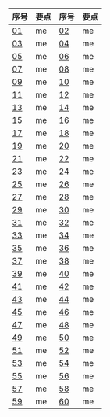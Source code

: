 <div style="text-align: center;">

|  序号  |  要点  |  序号  |  要点  |
|----|----|----|----|
| [01](https://moodhappy.github.io/moodHappy.gitHub.io-nce/01.html)| me | [02](https://moodhappy.github.io/moodHappy.gitHub.io-nce/02.html)| me |
| [03](https://moodhappy.github.io/moodHappy.gitHub.io-nce/03.html)| me | [04](https://moodhappy.github.io/moodHappy.gitHub.io-nce/04.html)| me |
| [05](https://moodhappy.github.io/moodHappy.gitHub.io-nce/05.html)| me | [06](https://moodhappy.github.io/moodHappy.gitHub.io-nce/06.html)| me |
| [07](https://moodhappy.github.io/moodHappy.gitHub.io-nce/07.html)| me | [08](https://moodhappy.github.io/moodHappy.gitHub.io-nce/08.html)| me |
| [09](https://moodhappy.github.io/moodHappy.gitHub.io-nce/09.html)| me | [10](https://moodhappy.github.io/moodHappy.gitHub.io-nce/10.html)| me |
| [11](https://moodhappy.github.io/moodHappy.gitHub.io-nce/11.html)| me | [12](https://moodhappy.github.io/moodHappy.gitHub.io-nce/12.html)| me |
| [13](https://moodhappy.github.io/moodHappy.gitHub.io-nce/13.html)| me | [14](https://moodhappy.github.io/moodHappy.gitHub.io-nce/14.html)| me |
| [15](https://moodhappy.github.io/moodHappy.gitHub.io-nce/15.html)| me | [16](https://moodhappy.github.io/moodHappy.gitHub.io-nce/16.html)| me |
| [17](https://moodhappy.github.io/moodHappy.gitHub.io-nce/17.html)| me | [18](https://moodhappy.github.io/moodHappy.gitHub.io-nce/18.html)| me |
| [19](https://moodhappy.github.io/moodHappy.gitHub.io-nce/19.html)| me | [20](https://moodhappy.github.io/moodHappy.gitHub.io-nce/20.html)| me |
| [21](https://moodhappy.github.io/moodHappy.gitHub.io-nce/21.html)| me | [22](https://moodhappy.github.io/moodHappy.gitHub.io-nce/22.html)| me |
| [23](https://moodhappy.github.io/moodHappy.gitHub.io-nce/23.html)| me | [24](https://moodhappy.github.io/moodHappy.gitHub.io-nce/24.html)| me |
| [25](https://moodhappy.github.io/moodHappy.gitHub.io-nce/25.html)| me | [26](https://moodhappy.github.io/moodHappy.gitHub.io-nce/26.html)| me |
| [27](https://moodhappy.github.io/moodHappy.gitHub.io-nce/27.html)| me | [28](https://moodhappy.github.io/moodHappy.gitHub.io-nce/28.html)| me |
| [29](https://moodhappy.github.io/moodHappy.gitHub.io-nce/29.html)| me | [30](https://moodhappy.github.io/moodHappy.gitHub.io-nce/30.html)| me |
|[31](https://moodhappy.github.io/moodHappy.gitHub.io-nce/31.html)| me | [32](https://moodhappy.github.io/moodHappy.gitHub.io-nce/32.html)| me |
| [33](https://moodhappy.github.io/moodHappy.gitHub.io-nce/33.html)| me | [34](https://moodhappy.github.io/moodHappy.gitHub.io-nce/34.html)| me |
| [35](https://moodhappy.github.io/moodHappy.gitHub.io-nce/35.html)| me | [36](https://moodhappy.github.io/moodHappy.gitHub.io-nce/36.html)| me |
| [37](https://moodhappy.github.io/moodHappy.gitHub.io-nce/37.html)| me | [38](https://moodhappy.github.io/moodHappy.gitHub.io-nce/38.html)| me |
| [39](https://moodhappy.github.io/moodHappy.gitHub.io-nce/39.html)| me | [40](https://moodhappy.github.io/moodHappy.gitHub.io-nce/40.html)| me |
| [41](https://moodhappy.github.io/moodHappy.gitHub.io-nce/41.html)| me | [42](https://moodhappy.github.io/moodHappy.gitHub.io-nce/42.html)| me |
| [43](https://moodhappy.github.io/moodHappy.gitHub.io-nce/43.html)| me | [44](https://moodhappy.github.io/moodHappy.gitHub.io-nce/44.html)| me |
| [45](https://moodhappy.github.io/moodHappy.gitHub.io-nce/45.html)| me | [46](https://moodhappy.github.io/moodHappy.gitHub.io-nce/46.html)| me |
| [47](https://moodhappy.github.io/moodHappy.gitHub.io-nce/47.html)| me | [48](https://moodhappy.github.io/moodHappy.gitHub.io-nce/48.html)| me |
| [49](https://moodhappy.github.io/moodHappy.gitHub.io-nce/49.html)| me | [50](https://moodhappy.github.io/moodHappy.gitHub.io-nce/50.html)| me |
| [51](https://moodhappy.github.io/moodHappy.gitHub.io-nce/51.html)| me | [52](https://moodhappy.github.io/moodHappy.gitHub.io-nce/52.html)| me |
| [53](https://moodhappy.github.io/moodHappy.gitHub.io-nce/53.html)| me | [54](https://moodhappy.github.io/moodHappy.gitHub.io-nce/54.html)| me |
| [55](https://moodhappy.github.io/moodHappy.gitHub.io-nce/55.html)| me | [56](https://moodhappy.github.io/moodHappy.gitHub.io-nce/56.html)| me |
| [57](https://moodhappy.github.io/moodHappy.gitHub.io-nce/57.html)| me | [58](https://moodhappy.github.io/moodHappy.gitHub.io-nce/58.html)| me |
| [59](https://moodhappy.github.io/moodHappy.gitHub.io-nce/59.html)| me | [60](https://moodhappy.github.io/moodHappy.gitHub.io-nce/60.html)| me |

</div>
